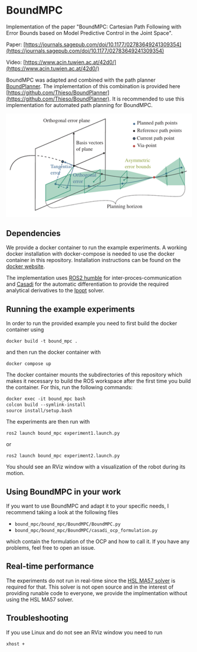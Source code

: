 # BoundMPC

Implementation of the paper
"BoundMPC: Cartesian Path Following with Error Bounds based on Model
Predictive Control in the Joint Space".

Paper: [https://journals.sagepub.com/doi/10.1177/02783649241309354](https://journals.sagepub.com/doi/10.1177/02783649241309354)

Video: [https://www.acin.tuwien.ac.at/42d0/](https://www.acin.tuwien.ac.at/42d0/)

BoundMPC was adapted and combined with the path planner [BoundPlanner](https://arxiv.org/abs/2502.13286). The implementation of this combination is provided here [https://github.com/Thieso/BoundPlanner](https://github.com/Thieso/BoundPlanner). It is recommended to use this implementation for automated path planning for BoundMPC.

![mpc_schematic](img/mpc_scheme.png)

## Dependencies

We provide a docker container to run the example experiments. A working docker
installation with docker-compose is needed to use the docker container in this
repository. Installation instructions can be found on the [docker
website](https://docs.docker.com).

The implementation uses [ROS2 humble](https://docs.ros.org/en/humble/index.html)
for inter-proces-communication and [Casadi](https://web.casadi.org/) for the
automatic differentiation to provide the required analytical derivatives to the
[Ipopt](https://coin-or.github.io/Ipopt/) solver.

## Running the example experiments

In order to run the provided example you need to first build the docker
container using

```
docker build -t bound_mpc .
```

and then run the docker container with

```
docker compose up
```

The docker container mounts the subdirectories of this repository which makes it
necessary to build the ROS workspace after the first time you build the
container. For this, run the following commands:

```
docker exec -it bound_mpc bash
colcon build --symlink-install
source install/setup.bash
```

The experiments are then run with

```
ros2 launch bound_mpc experiment1.launch.py
```

or

```
ros2 launch bound_mpc experiment2.launch.py
```

You should see an RViz window with a visualization of the robot during its
motion.

## Using BoundMPC in your work

If you want to use BoundMPC and adapt it to your specific needs, I recommend taking a look at the following files

- `bound_mpc/bound_mpc/BoundMPC/BoundMPC.py`
- `bound_mpc/bound_mpc/BoundMPC/casadi_ocp_formulation.py`

which contain the formulation of the OCP and how to call it.
If you have any problems, feel free to open an issue.

## Real-time performance

The experiments do not run in real-time since the [HSL MA57
solver](https://www.hsl.rl.ac.uk/catalogue/hsl_ma57.html) is required for that.
This solver is not open source and in the interest of providing runable code to
everyone, we provide the implmentation without using the HSL MA57 solver.

## Troubleshooting

If you use Linux and do not see an RViz window you need to run

```
xhost +
```
